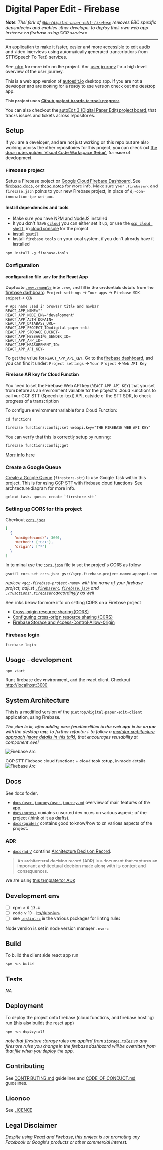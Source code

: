 # Digital Paper Edit - Firebase

<!-- _One liner + link to confluence page_
_Screenshot of UI - optional_ -->

**Note**: _Thsi fork of [`@bbc/digital-paper-edit-firebase`](https://github.com/bbc/digital-paper-edit-firebase) removes BBC specific dependecies and enables other developer to deploy their own web app instance on firebase using GCP services._

---

An application to make it faster, easier and more accessible to edit audio and video interviews using automatically generated transcriptions from STT(Speech To Text) services.

See [intro](./docs/intro.md) for more info on the project. And [user journey](./docs/user-journey/user-journey.md) for a high level overview of the user journey.

This is a web app version of [autoedit.io](https://www.autoedit.io) desktop app. If you are not a developer and are looking for a ready to use version check out the desktop app.

This project uses [Github project boards to track progress](https://github.com/pietrop/digital-paper-edit-firebase/projects)

You can also checkout the [autoEdit 3 (Digital Paper Edit) project board](https://github.com/users/pietrop/projects/1), that tracks issues and tickets across repositories.

## Setup

If you are a developer, and are not just working on this repo but are also working across the other repositories for this project, you can check out [the docs notes guides 'Visual Code Workspace Setup'](./docs/guides/visual-code-workspace-setup.md), for ease of development.

<!-- _stack - optional_
_How to build and run the code/app_ -->

### Firebase project

Setup a Firebase project on [Google Cloud Firebase Dashboard](https://firebase.google.com/). See [firebase docs](https://firebase.google.com/docs/web/setup), or [these notes](https://textav.gitbook.io/firebase-react-notes/react-+-firebase/firebase-create-react-app-setup) for more info.
Make sure your `.firebaserc` and `firebase.json` points to your new Firebase project, in place of `dj-con-innovation-dpe-web-poc`.

#### Install dependencies and tools

- Make sure you have [NPM and NodeJS](https://docs.npmjs.com/downloading-and-installing-node-js-and-npm) installed
- If you don't have [`gcloud`](https://cloud.google.com/sdk/gcloud) you can either set it up, or use the [`gcp cloud shell`](https://cloud.google.com/shell), in [cloud console](https://cloud.google.com/cloud-console) for the project.
- [install `gsutil`](https://cloud.google.com/storage/docs/gsutil_install)
- Install `firebase-tools` on your local system, if you don't already have it installed.

```console
npm install -g firebase-tools
```

### Configuration

#### configuration file `.env` for the React App

Duplicate [`.env.example`](./env.example) into `.env`, and fill in the credentials details from the [firebase dashboard](https://console.firebase.google.com/u/0/):
`Project settings` → `Your apps` → `Firebase SDK snippet`→ `CDN`

```env
# App name used in browser title and navbar
REACT_APP_NAME=""
REACT_APP_NODE_ENV="development"
REACT_APP_AUTH_DOMAIN=
REACT_APP_DATABASE_URL=
REACT_APP_PROJECT_ID=digital-paper-edit
REACT_APP_STORAGE_BUCKET=
REACT_APP_MESSAGING_SENDER_ID=
REACT_APP_APP_ID=
REACT_APP_MEASUREMENT_ID=
REACT_APP_API_KEY=
```

To get the value for `REACT_APP_API_KEY`. Go to the [firebase dashboard](https://console.firebase.google.com/u/0/), and you can find it under:
`Project settings` → `Your Project` → `Web API Key`

#### Firebase API key for Cloud Function

You need to set the Firebase Web API key (`REACT_APP_API_KEY`) that you set from before as an environment variable for the project's Cloud Functions
to call our GCP STT (Speech-to-text) API, outside of the STT SDK, to check progress of a transcription.

To configure environment variable for a Cloud Function:

```console
cd functions
```

```console
firebase functions:config:set webapi.key="THE FIREBASE WEB API KEY"
```

You can verify that this is correctly setup by running:

```console
firebase functions:config:get
```

[More info here](https://stackoverflow.com/questions/34442739/how-does-one-set-private-environment-variables-on-firebase-hosting)

### Create a Google Queue

[Create a Google Queue](https://cloud.google.com/tasks/docs/creating-queues#creating_a_queue) (`firestore-stt`) to use Google Task within this project. This is for using [GCP STT](https://cloud.google.com/speech-to-text) with firebase cloud functions. See architecture diagram for more info.

```console
gcloud tasks queues create `firestore-stt`
```

### Setting up CORS for this project

Checkout [`cors.json`](./cors.json)

```json
[
  {
    "maxAgeSeconds": 3600,
    "method": ["GET"],
    "origin": ["*"]
  }
]
```

In terminal use the [`cors.json`](./cors.json) file to set the project's CORS as follow

```console
gsutil cors set cors.json gs://<gcp-firebase-project-name>.appspot.com
```

_replace `<gcp-firebase-project-name>` with the name of your firebase project, adjust [`.firebaserc`](/.firebaserc), [`firebase.json`](./firebase.json) and [`./functions/.firebaserc`](./functions/.firebaserc)accordingly as well_

See links below for more info on setting CORS on a Firebase project

- [Cross-origin resource sharing (CORS)](https://cloud.google.com/storage/docs/cross-origin#Configuring-CORS-on-a-Bucket)
- [Configuring cross-origin resource sharing (CORS)](https://cloud.google.com/storage/docs/configuring-cors#json-api)
- [Firebase Storage and Access-Control-Allow-Origin](https://stackoverflow.com/questions/37760695/firebase-storage-and-access-control-allow-origin)

<!-- ```
gsutil cors set cors.json gs://dj-con-innovation-dpe-web-poc.appspot.com
``` -->

### Firebase login

```console
firebase login
```

## Usage - development

```console
npm start
```

Runs firebase dev environment, and the react client. Checkout [http://localhost:3000](http://localhost:3000)

## System Architecture

This is a modified version of the [`pietrop/digital-paper-edit-client`](https://github.com/pietrop/digital-paper-edit-client) application, using Firebase.

_The plan is to, after adding core functionalities to the web app to be on par with the desktop app, to further refactor it to follow a [modular architecture approach (more details in this talk)](https://textav.gitbook.io/textav-event-2018/projects/autoedit-panel-for-adobe-cep-pietro), that encourages reusability at component level_

![Firebase Arc](./docs/img/dpe-firebase.png)

GCP STT Firebase cloud functions + cloud task setup, in mode details
![Firebase Arc](./docs/img/dpe-firebase-stt.png)

<!-- _High level overview of system architecture_ -->

<!-- ### Google Cloud Functions

Use node v8 in Functions directory.

Developing is a lot easier if you have your **local emulator** set up.

1. Follow the instructions [here](https://firebase.google.com/docs/functions/local-2. emulator#set_up_admin_credentials_optional) to get the admin credentials.
2. You need to save this as `gcp-credentials.json` and keep it in your `digital-paper-edit-firebase/functions` folder.
3. Run `./start_firebase_shell` in functions folder. -->

   <!-- TODO: Setup eslint in express server -->

<!-- ## Development env -->
<!-- _How to run the development environment_
_Coding style convention ref optional, eg which linter to use_
_Linting, github pre-push hook - optional_ -->

## Docs

See [docs](./docs) folder.

- [`docs/user-journey/user-journey.md`](./docs/user-journey/user-journey.md) overview of main features of the app.
- [`docs/notes/`](./docs/notes/) contains unsorted dev notes on various aspects of the project (think of it as drafts).
- [`docs/guides/`](./docs/guides/) contains good to know/how to on various aspects of the project.

### ADR

- [`docs/adr/`](./docs/adr/) contains [Architecture Decision Record](https://github.com/joelparkerhenderson/architecture_decision_record).

> An architectural decision record (ADR) is a document that captures an important architectural decision made along with its context and consequences.

We are using [this template for ADR](https://gist.github.com/iaincollins/92923cc2c309c2751aea6f1b34b31d95)

## Development env

- [ ] npm > `6.13.4`
- [ ] node v 10 - [lts/dubnium](https://scotch.io/tutorials/whats-new-in-node-10-dubnium)
- [ ] see [`.eslintrc`](./.eslintrc) in the various packages for linting rules

Node version is set in node version manager [`.nvmrc`](https://github.com/creationix/nvm#nvmrc)

## Build

<!-- _How to run build_ -->

To build the client side react app run

```console
npm run build
```

## Tests

<!-- _How to carry out tests_ -->

_NA_

## Deployment

<!-- _How to deploy the code/app into test/staging/production_ -->

To deploy the project onto firebase (cloud functions, and firebase hosting) run (this also builds the react app)

```console
npm run deploy:all
```

_note that firestore storage rules are applied from [`storage.rules`](./storage.rules) so any firestore rules you change in the firebase dashboard will be overritten from that file when you deploy the app._

## Contributing

See [CONTRIBUTING.md](./CONTRIBUTING.md) guidelines and [CODE_OF_CONDUCT.md](./CODE_OF_CONDUCT.md) guidelines.

## Licence

<!-- mention MIT Licence -->

See [LICENCE](./LICENCE.md)

## Legal Disclaimer

_Despite using React and Firebase, this project is not promoting any Facebook or Google's products or other commercial interest._
